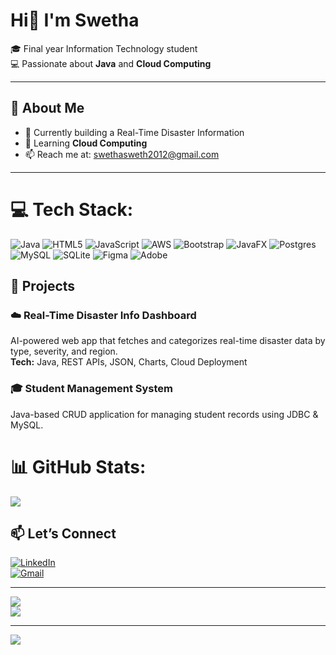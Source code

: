 # Hi👋 I'm Swetha

🎓 Final year Information Technology student  
💻 Passionate about **Java** and **Cloud Computing**

---

## 🚀 About Me

- 🔭 Currently building a Real-Time Disaster Information 
- 🌱 Learning **Cloud Computing** 
- 📫 Reach me at: swethasweth2012@gmail.com

---

# 💻 Tech Stack:
![Java](https://img.shields.io/badge/java-%23ED8B00.svg?style=for-the-badge&logo=openjdk&logoColor=white) ![HTML5](https://img.shields.io/badge/html5-%23E34F26.svg?style=for-the-badge&logo=html5&logoColor=white) ![JavaScript](https://img.shields.io/badge/javascript-%23323330.svg?style=for-the-badge&logo=javascript&logoColor=%23F7DF1E) ![AWS](https://img.shields.io/badge/AWS-%23FF9900.svg?style=for-the-badge&logo=amazon-aws&logoColor=white) ![Bootstrap](https://img.shields.io/badge/bootstrap-%238511FA.svg?style=for-the-badge&logo=bootstrap&logoColor=white) ![JavaFX](https://img.shields.io/badge/javafx-%23FF0000.svg?style=for-the-badge&logo=javafx&logoColor=white) ![Postgres](https://img.shields.io/badge/postgres-%23316192.svg?style=for-the-badge&logo=postgresql&logoColor=white) ![MySQL](https://img.shields.io/badge/mysql-4479A1.svg?style=for-the-badge&logo=mysql&logoColor=white) ![SQLite](https://img.shields.io/badge/sqlite-%2307405e.svg?style=for-the-badge&logo=sqlite&logoColor=white) ![Figma](https://img.shields.io/badge/figma-%23F24E1E.svg?style=for-the-badge&logo=figma&logoColor=white) ![Adobe](https://img.shields.io/badge/adobe-%23FF0000.svg?style=for-the-badge&logo=adobe&logoColor=white)


## 💼 Projects

### ☁️ Real-Time Disaster Info Dashboard  
AI-powered web app that fetches and categorizes real-time disaster data by type, severity, and region.  
**Tech:** Java, REST APIs, JSON, Charts, Cloud Deployment

### 🎓 Student Management System  
Java-based CRUD application for managing student records using JDBC & MySQL.


# 📊 GitHub Stats:
![](https://github-readme-stats.vercel.app/api?username=swetha201204&theme=dark&hide_border=false&include_all_commits=false&count_private=false)<br/>

## 📫 Let’s Connect

[![LinkedIn](https://img.shields.io/badge/LinkedIn-blue?style=flat&logo=linkedin)](https://www.linkedin.com/in/swetha-s1306)  
[![Gmail](https://img.shields.io/badge/Email-D14836?style=flat&logo=gmail&logoColor=white)](mailto:swethasweth2012@gmail.com)

---


![](https://nirzak-streak-stats.vercel.app/?user=swetha201204&theme=dark&hide_border=false)<br/>
![](https://github-readme-stats.vercel.app/api/top-langs/?username=swetha201204&theme=dark&hide_border=false&include_all_commits=false&count_private=false&layout=compact)

---
[![](https://visitcount.itsvg.in/api?id=swetha201204&icon=0&color=0)](https://visitcount.itsvg.in)


